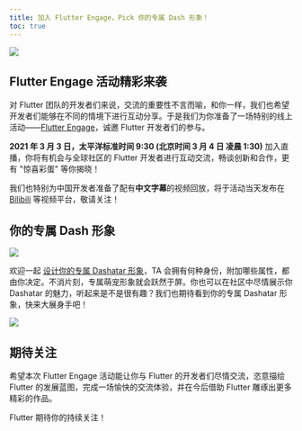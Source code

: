 ```yaml
---
title: 加入 Flutter Engage，Pick 你的专属 Dash 形象！
toc: true
---
```


![](https://files.flutter-io.cn/posts/images/2021/03/bff7897911fed.png) 

## Flutter Engage 活动精彩来袭

对 Flutter 团队的开发者们来说，交流的重要性不言而喻，和你一样，我们也希望开发者们能够在不同的情境下进行互动分享。于是我们为你准备了一场特别的线上活动——[Flutter Engage](https://events.flutter.dev/)，诚邀 Flutter 开发者们的参与。

**2021 年 3 月 3 日，太平洋标准时间 9:30 (北京时间 3 月 4 日 凌晨 1:30)** 加入直播，你将有机会与全球社区的 Flutter 开发者进行互动交流，畅谈创新和合作，更有 "惊喜彩蛋" 等你揭晓！

我们也特别为中国开发者准备了配有**中文字幕**的视频回放，将于活动当天发布在 [Bilibili](https://space.bilibili.com/64169458) 等视频平台，敬请关注！

## 你的专属 Dash 形象

 ![](https://files.flutter-io.cn/posts/images/2021/03/1456332436c3b.png)

欢迎一起 [设计你的专属 Dashatar 形象](https://dashatar.flutter.cn/)，TA 会拥有何种身份，附加哪些属性，都由你决定。不消片刻，专属萌宠形象就会跃然于屏。你也可以在社区中尽情展示你 Dashatar 的魅力，听起来是不是很有趣？我们也期待看到你的专属 Dashatar 形象，快来大展身手吧！

![](https://files.flutter-io.cn/posts/images/2021/03/192f79dc604eb.png) 

## 期待关注

希望本次 Flutter Engage 活动能让你与 Flutter 的开发者们尽情交流，恣意描绘 Flutter 的发展蓝图，完成一场愉快的交流体验，并在今后借助 Flutter 雕琢出更多精彩的作品。

Flutter 期待你的持续关注！
